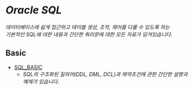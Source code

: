 # **_Oracle SQL_**

_데이터베이스에 쉽게 접근하고 테이블 생성, 조작, 제어를 다룰 수 있도록 하는  <br>
기본적인 SQL에 대한 내용과 간단한 쿼리문에 대한 모든 자료가 담겨있습니다._



## Basic
 - [SQL_BASIC](./chap02_SQL_basic)
   - _SQL의 구조화된 질의어(DDL, DML, DCL)과 제약조건에 관한 간단한 설명과 예제가 있습니다._


